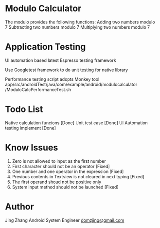 Modulo Calculator
=========
The modulo provides the following functions:
Adding two numbers modulo 7
Subtracting two numbers modulo 7
Multiplying two numbers modulo 7


Application Testing
=========
UI automation based latest Espresso testing framework

Use Googletest framework to do unit testing for native library 

Performance testing script adopts Monkey tool
app/src/androidTest/java/com/example/android/modulocalculator
/ModuloCalcPerformanceTest.sh


Todo List
=========

Native calculation funcions [Done]
Unit test case [Done]
UI Automation testing implement [Done]


Know Issues
=========
1. Zero is not allowed to input as the first number
1. First character should not be an operator [Fixed]
2. One number and one operator in the expression [Fixed]
3. Previous contents in Textview is not cleared in next typing [Fixed]
2. The first operand shoud not be positive only
3. System input method should not be launched [Fixed]


Author
=========
Jing Zhang
Android System Engineer
domzjing@gmail.com

